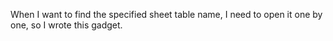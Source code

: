 When I want to find the specified sheet table name,
I need to open it one by one, 
so I wrote this gadget.